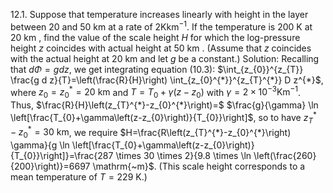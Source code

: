 12.1. Suppose that temperature increases linearly with height in the layer between 20 and 50 km at a rate of $2 \mathrm{Kkm}^{-1}$. If the temperature is 200 K at 20 km , find the value of the scale height $H$ for which the log-pressure height $z$ coincides with actual height at 50 km . (Assume that $z$ coincides with the actual height at 20 km and let $g$ be a constant.)
Solution: Recalling that $d \Phi=g d z$, we get integrating equation (10.3):
$\int_{z_{0}}^{z_{T}} \frac{g d z}{T}=\left(\frac{R}{H}\right) \int_{z_{0}^{*}}^{z_{T}^{*}} D z^{*}$, where $z_{0}=z_{0}^{*}=20 \mathrm{~km}$ and $T=T_{0}+\gamma\left(z-z_{0}\right)$ with $\gamma=2 \times 10^{-3} \mathrm{Km}^{-1}$. Thus, $\frac{R}{H}\left(z_{T}^{*}-z_{0}^{*}\right)=$ $\frac{g}{\gamma} \ln \left[\frac{T_{0}+\gamma\left(z-z_{0}\right)}{T_{0}}\right]$, so to have $z_{T}^{*}-z_{0}^{*}=30 \mathrm{~km}$, we require $H=\frac{R\left(z_{T}^{*}-z_{0}^{*}\right) \gamma}{g \ln \left[\frac{T_{0}+\gamma\left(z-z_{0}\right)}{T_{0}}\right]}=\frac{287 \times 30 \times 2}{9.8 \times \ln \left(\frac{260}{200}\right)}=6697 \mathrm{~m}$. (This scale height corresponds to a mean temperature of $T=229 \mathrm{~K}$.)